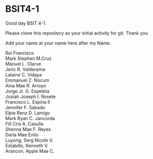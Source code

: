 # BSIT4-1

Good day BSIT 4-1.

Please clone this repository as your initial activity for git. Thank you

Add your name at your name here after my Name.

Roi Francisco
<br>Mark Stephen M.Cruz
<br>Manuel L. Olarve
<br>Jeric R. Valderama
<br>Lalaine C. Vidaya 
<br>Emmanuel Z. Nocum
<br>Aina Mae R. Arroyo
<br>Jorge Jr. G. Espeleta
<br>Josiah Joseph I. Rosete
<br>Francisco L. Espina II
<br>Jennifer F. Sabado
<br>Elpie Renz D. Lamigo
<br>Mark Ryan C. Jancorda
<br>Fill Cris A. Casulla
<br>Shenna Mae F. Reyes
<br>Darla Mae Enilo
<br>Luyong, Serg Nicole V.
<br>Estabillo, Kenneth V.
<br>Arancon, Apple Mae C.